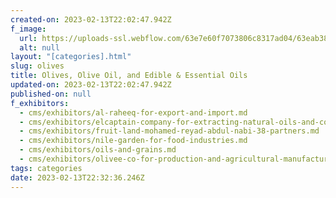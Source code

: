 ```yaml
---
created-on: 2023-02-13T22:02:47.942Z
f_image:
  url: https://uploads-ssl.webflow.com/63e7e60f7073806c8317ad04/63eab387a7b04794ed85a6d4_MGMwZg.png
  alt: null
layout: "[categories].html"
slug: olives
title: Olives, Olive Oil, and Edible & Essential Oils
updated-on: 2023-02-13T22:02:47.942Z
published-on: null
f_exhibitors:
  - cms/exhibitors/al-raheeq-for-export-and-import.md
  - cms/exhibitors/elcaptain-company-for-extracting-natural-oils-and-cosmetics.md
  - cms/exhibitors/fruit-land-mohamed-reyad-abdul-nabi-38-partners.md
  - cms/exhibitors/nile-garden-for-food-industries.md
  - cms/exhibitors/oils-and-grains.md
  - cms/exhibitors/olivee-co-for-production-and-agricultural-manufacture-s-a-e.md
tags: categories
date: 2023-02-13T22:32:36.246Z
---
```

